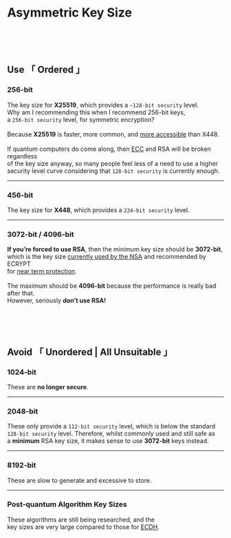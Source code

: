 
[ Key Length 3 ]: https://www.keylength.com/en/3/
[ Key Length 6 ]: https://www.keylength.com/en/6/

[ Elliptic Curves ]: https://en.wikipedia.org/wiki/Elliptic-curve_cryptography
[ Diffie Hellman ]: https://en.wikipedia.org/wiki/Elliptic-curve_Diffie%E2%80%93Hellman
[ TLS Implementation ]: https://en.wikipedia.org/wiki/Comparison_of_TLS_implementations#Supported_elliptic_curves



# Asymmetric Key Size

<br>
<br>
<br>

## Use 「 Ordered 」

### 256-bit

The key size for **X25519**, which provides a `~128-bit security` level.<br>
Why am I recommending this when I recommend 256-bit keys,<br>
a `256-bit security` level, for symmetric encryption?<br>
<br>
Because **X25519** is faster, more common, and [more accessible][ TLS Implementation ] than X448.<br>
<br>
If quantum computers do come along, then [ECC][ Elliptic Curves ] and RSA will be broken regardless<br>
of the key size anyway, so many people feel less of a need to use a higher<br>
security level curve considering that `128-bit security` is currently enough.

---

### 456-bit

The key size for **X448**, which provides a `224-bit security` level.

---

### 3072-bit / 4096-bit

**If you’re forced to use RSA**, then the minimum key size should be **3072-bit**,<br>
which is the key size [currently used by the NSA][ Key Length 6 ] and recommended by ECRYPT<br>
for [near term protection][ Key Length 3 ].<br>
<br>
The maximum should be **4096-bit** because the performance is really bad after that.<br>
However, seriously **don’t use RSA!**


<br>
<br>
<br>

## Avoid 「 Unordered | All Unsuitable 」

### 1024-bit

These are **no longer secure**.

---

### 2048-bit

These only provide a `112-bit security` level, which is below the standard<br>
`128-bit security` level. Therefore, whilst commonly used and still safe as<br>
a **minimum** RSA key size, it makes sense to use **3072-bit** keys instead.

---

### 8192-bit

These are slow to generate and excessive to store.

---

### Post-quantum Algorithm Key Sizes

These algorithms are still being researched, and the<br>
key sizes are very large compared to those for [ECDH][ Diffie Hellman ].
